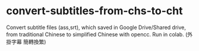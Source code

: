 # convert-subtitles-from-chs-to-cht
Convert subtitle files (ass,srt), which saved in Google Drive/Shared drive, from traditional Chinese to simplified Chinese with opencc.
Run in colab.
(外掛字幕 簡轉換繁)
